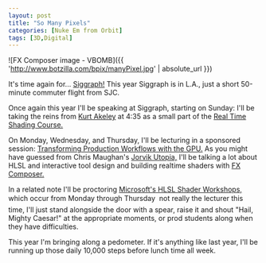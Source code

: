```yaml
---
layout: post
title: "So Many Pixels"
categories: [Nuke Em from Orbit]
tags: [3D,Digital]
---
```



![FX Composer image - VBOMB]({{ 'http://www.botzilla.com/bpix/manyPixel.jpg' | absolute_url }})


It's time again for... <a href="http://www.siggraph.org/s2004/" target="sig">Siggraph!</a> This year Siggraph is in L.A., just a short 50-minute commuter flight from SJC.

Once again this year I'll be speaking at Siggraph, starting on Sunday: I'll be taking the reins from <a href="http://www.siggraph.org/awards/1995/AchievementAward.html" target="sig">Kurt Akeley</a> at 4:35 as a small part of the <a href="http://www.siggraph.org/s2004/conference/courses/1.php?pageID=conference" target="sig">Real Time Shading Course.</a>

On Monday, Wednesday, and Thursday, I'll be lecturing in a sponsored session: <a href="http://developer.nvidia.com/object/nv_at_siggraph_2004.html" target="sig">Transforming Production Workflows with the GPU.</a> As you might have guessed from Chris Maughan's <a href="http://chrismaughan.com/" target="_blank">Jorvik Utopia,</a> I'll be talking a lot about HLSL and interactive tool design and building realtime shaders with <a href="http://www.fxcomposer.com/" target="sig">FX Composer.</a>

In a related note I'll be proctoring <a href="http://www.siggraph.org/s2004/conference/exhibitor/index.php?pageID=conference" target="sig">Microsoft's HLSL Shader Workshops,</a> which occur from Monday through Thursday &#151; not really the lecturer this time, I'll just stand alongside the door with a spear, raise it and shout "Hail, Mighty Caesar!" at the appropriate moments, or prod students along when they have difficulties.

This year I'm bringing along a pedometer. If it's anything like last year, I'll be running up those daily 10,000 steps before lunch time all week.
